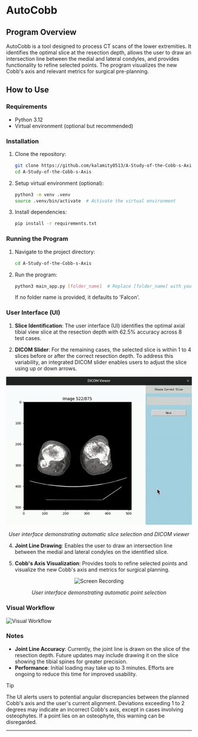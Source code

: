 # AutoCobb

## Program Overview

AutoCobb is a tool designed to process CT scans of the lower extremities. It identifies the optimal slice at the resection depth, allows the user to draw an intersection line between the medial and lateral condyles, and provides functionality to refine selected points. The program visualizes the new Cobb's axis and relevant metrics for surgical pre-planning.

## How to Use

### Requirements

- Python 3.12
- Virtual environment (optional but recommended)

### Installation

1. Clone the repository:

    ```bash
    git clone https://github.com/kalamity0513/A-Study-of-the-Cobb-s-Axis.git
    cd A-Study-of-the-Cobb-s-Axis
    ```

2. Setup virtual environment (optional):

    ```bash
    python3 -m venv .venv
    source .venv/bin/activate  # Activate the virtual environment
    ```

3. Install dependencies:

    ```bash
    pip install -r requirements.txt
    ```

### Running the Program

1. Navigate to the project directory:

    ```bash
    cd A-Study-of-the-Cobb-s-Axis
    ```

2. Run the program:

    ```bash
    python3 main_app.py [folder_name]  # Replace [folder_name] with your folder containing .dcm files
    ```

    If no folder name is provided, it defaults to 'Falcon'.

### User Interface (UI)

1. **Slice Identification**: The user interface (UI) identifies the optimal axial tibial view slice at the resection depth with 62.5% accuracy across 8 test cases.
   
2. **DICOM Slider**: For the remaining cases, the selected slice is within 1 to 4 slices before or after the correct resection depth. To address this variability, an integrated DICOM slider enables users to adjust the slice using up or down arrows.

<p align="center">
  <img src="https://github.com/kalamity0513/A-Study-of-the-Cobb-s-Axis/blob/main/ScreenRecording2024-07-08at2.00.27PM-ezgif.com-video-to-gif-converter.gif" alt="Screen Recording">
</p>
<p align="center"><em> User interface demonstrating automatic slice selection and DICOM viewer</em></p>
   
4. **Joint Line Drawing**: Enables the user to draw an intersection line between the medial and lateral condyles on the identified slice.
   
5. **Cobb's Axis Visualization**: Provides tools to refine selected points and visualize the new Cobb's axis and metrics for surgical planning.

<p align="center">
  <img src="https://github.com/kalamity0513/A-Study-of-the-Cobb-s-Axis/assets/115133535/b8133f47-fea4-4a77-ac7b-2326ecc623b9" alt="Screen Recording">
</p>
<p align="center"><em> User interface demonstrating automatic point selection</em></p>


### Visual Workflow
![Visual Workflow](https://github.com/kalamity0513/A-Study-of-the-Cobb-s-Axis/assets/115133535/7d797f13-7576-4df3-9131-ac7d07234822)

### Notes

- **Joint Line Accuracy**: Currently, the joint line is drawn on the slice of the resection depth. Future updates may include drawing it on the slice showing the tibial spines for greater precision.
- **Performance**: Initial loading may take up to 3 minutes. Efforts are ongoing to reduce this time for improved usability.

> [!TIP]
> The UI alerts users to potential angular discrepancies between the planned Cobb's axis and the user's current alignment. Deviations exceeding 1 to 2 degrees may indicate an incorrect Cobb's axis, except in cases involving osteophytes. If a point lies on an osteophyte, this warning can be disregarded.
---



